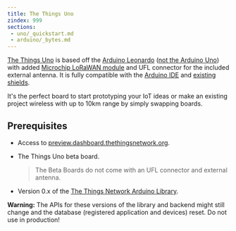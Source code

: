 ```yaml
---
title: The Things Uno
zindex: 999
sections:
 - uno/_quickstart.md
 - arduino/_bytes.md
---
```


<a href="https://shop.thethingsnetwork.com/index.php/product/the-things-uno/" target="_blank">The Things Uno</a> is based off the [Arduino Leonardo](https://www.arduino.cc/en/Guide/ArduinoLeonardoMicro) ([not the Arduino Uno](https://www.arduino.cc/en/Guide/ArduinoLeonardoMicro#toc9)) with added [Microchip LoRaWAN module](http://www.microchip.com/design-centers/wireless-connectivity/embedded-wireless/lora-technology) and UFL connector for the included external antenna. It is fully compatible with the [Arduino IDE](https://www.arduino.cc/en/Main/Software) and [existing shields](http://shieldlist.org/).

It's the perfect board to start prototyping your IoT ideas or make an existing project wireless with up to 10km range by simply swapping boards.

## Prerequisites

* Access to [preview.dashboard.thethingsnetwork.org](https://preview.dashboard.thethingsnetwork.org/).
* The Things Uno beta board.
    
    > The Beta Boards do not come with an UFL connector and external antenna.
    
* Version 0.x of the [The Things Network Arduino Library](https://github.com/thethingsnetwork/arduino-device-lib).

<div class="alert alert-danger"><strong>Warning:</strong> The APIs for these versions of the library and backend might still change and the database (registered application and devices) reset. Do not use in production!</div>
